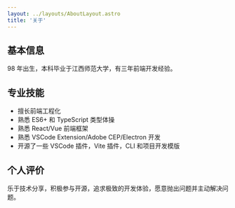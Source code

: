 ```yaml
---
layout: ../layouts/AboutLayout.astro
title: '关于'
---
```


## 基本信息

98 年出生，本科毕业于江西师范大学，有三年前端开发经验。

## 专业技能

- 擅长前端工程化
- 熟悉 ES6+ 和 TypeScript 类型体操
- 熟悉 React/Vue 前端框架
- 熟悉 VSCode Extension/Adobe CEP/Electron 开发
- 开源了一些 VSCode 插件，Vite 插件，CLI 和项目开发模版

## 个人评价

乐于技术分享，积极参与开源，追求极致的开发体验，愿意抛出问题并主动解决问题。
